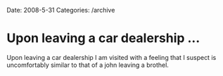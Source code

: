 Date: 2008-5-31
Categories: /archive

# Upon leaving a car dealership ...

Upon leaving a car dealership I am visited with a feeling that I suspect is uncomfortably similar to that of a john leaving a brothel.
